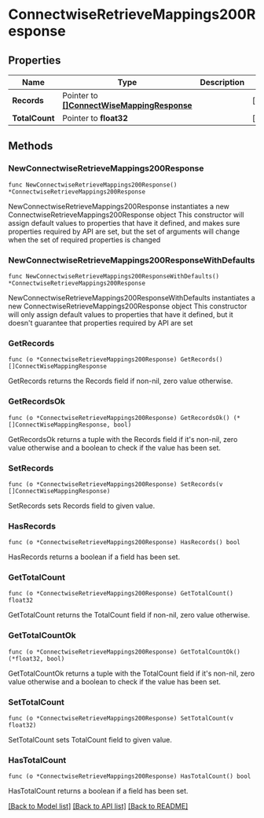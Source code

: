 # ConnectwiseRetrieveMappings200Response

## Properties

Name | Type | Description | Notes
------------ | ------------- | ------------- | -------------
**Records** | Pointer to [**[]ConnectWiseMappingResponse**](ConnectWiseMappingResponse.md) |  | [optional] 
**TotalCount** | Pointer to **float32** |  | [optional] 

## Methods

### NewConnectwiseRetrieveMappings200Response

`func NewConnectwiseRetrieveMappings200Response() *ConnectwiseRetrieveMappings200Response`

NewConnectwiseRetrieveMappings200Response instantiates a new ConnectwiseRetrieveMappings200Response object
This constructor will assign default values to properties that have it defined,
and makes sure properties required by API are set, but the set of arguments
will change when the set of required properties is changed

### NewConnectwiseRetrieveMappings200ResponseWithDefaults

`func NewConnectwiseRetrieveMappings200ResponseWithDefaults() *ConnectwiseRetrieveMappings200Response`

NewConnectwiseRetrieveMappings200ResponseWithDefaults instantiates a new ConnectwiseRetrieveMappings200Response object
This constructor will only assign default values to properties that have it defined,
but it doesn't guarantee that properties required by API are set

### GetRecords

`func (o *ConnectwiseRetrieveMappings200Response) GetRecords() []ConnectWiseMappingResponse`

GetRecords returns the Records field if non-nil, zero value otherwise.

### GetRecordsOk

`func (o *ConnectwiseRetrieveMappings200Response) GetRecordsOk() (*[]ConnectWiseMappingResponse, bool)`

GetRecordsOk returns a tuple with the Records field if it's non-nil, zero value otherwise
and a boolean to check if the value has been set.

### SetRecords

`func (o *ConnectwiseRetrieveMappings200Response) SetRecords(v []ConnectWiseMappingResponse)`

SetRecords sets Records field to given value.

### HasRecords

`func (o *ConnectwiseRetrieveMappings200Response) HasRecords() bool`

HasRecords returns a boolean if a field has been set.

### GetTotalCount

`func (o *ConnectwiseRetrieveMappings200Response) GetTotalCount() float32`

GetTotalCount returns the TotalCount field if non-nil, zero value otherwise.

### GetTotalCountOk

`func (o *ConnectwiseRetrieveMappings200Response) GetTotalCountOk() (*float32, bool)`

GetTotalCountOk returns a tuple with the TotalCount field if it's non-nil, zero value otherwise
and a boolean to check if the value has been set.

### SetTotalCount

`func (o *ConnectwiseRetrieveMappings200Response) SetTotalCount(v float32)`

SetTotalCount sets TotalCount field to given value.

### HasTotalCount

`func (o *ConnectwiseRetrieveMappings200Response) HasTotalCount() bool`

HasTotalCount returns a boolean if a field has been set.


[[Back to Model list]](../README.md#documentation-for-models) [[Back to API list]](../README.md#documentation-for-api-endpoints) [[Back to README]](../README.md)


